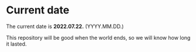# Current date

The current date is **2022.07.22.** (YYYY.MM.DD.)

This repository will be good when the world ends, so we will know how long it lasted.